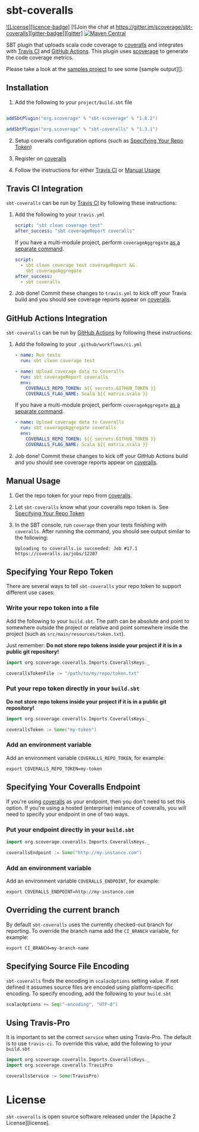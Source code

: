 # sbt-coveralls

[![License][licence-badge]][licence]
[![Join the chat at https://gitter.im/scoverage/sbt-coveralls][gitter-badge]][gitter]
[![Maven Central][maven-badge]][maven]

SBT plugin that uploads scala code coverage to [coveralls][] and
integrates with [Travis CI](#travis-ci-integration) and [GitHub
Actions](#github-actions-integration). This plugin uses [scoverage][]
to generate the code coverage metrics.

Please take a look at the [samples project][] to see some [sample
output][].

## Installation

1) Add the following to your `project/build.sbt` file

```scala

addSbtPlugin("org.scoverage" % "sbt-scoverage" % "1.8.2")

addSbtPlugin("org.scoverage" % "sbt-coveralls" % "1.3.1")
```

2) Setup coveralls configuration options (such as [Specifying Your
Repo Token](#specifying-your-repo-token))

3) Register on [coveralls][]

4) Follow the instructions for either [Travis
CI](#travis-ci-integration) or [Manual Usage](#manual-usage)

## Travis CI Integration

`sbt-coveralls` can be run by [Travis CI][travis-docs]
by following these instructions:

1) Add the following to your `travis.yml`

    ```yaml
    script: "sbt clean coverage test"
    after_success: "sbt coverageReport coveralls"
    ```

   If you have a multi-module project, perform `coverageAggregate`
   [as a separate command][multi-project-reports].

    ```yaml
    script:
      - sbt clean coverage test coverageReport &&
        sbt coverageAggregate
    after_success:
      - sbt coveralls
    ```

2) Job done! Commit these changes to `travis.yml` to kick off your
Travis build and you should see coverage reports appear on [coveralls][].

## GitHub Actions Integration

`sbt-coveralls` can be run by [GitHub Actions][] by following these instructions:

1) Add the following to your `.github/workflows/ci.yml`

    ```yaml
    - name: Run tests
      run: sbt clean coverage test

    - name: Upload coverage data to Coveralls
      run: sbt coverageReport coveralls
      env:
        COVERALLS_REPO_TOKEN: ${{ secrets.GITHUB_TOKEN }}
        COVERALLS_FLAG_NAME: Scala ${{ matrix.scala }}
    ```

    If you have a multi-module project, perform `coverageAggregate`
    [as a separate command][multi-project-reports].

    ```yaml
    - name: Upload coverage data to Coveralls
      run: sbt coverageAggregate coveralls
      env:
        COVERALLS_REPO_TOKEN: ${{ secrets.GITHUB_TOKEN }}
        COVERALLS_FLAG_NAME: Scala ${{ matrix.scala }}
    ```

2) Job done! Commit these changes to kick off your GitHub Actions
build and you should see coverage reports appear on [coveralls][].

## Manual Usage

1)  Get the repo token for your repo from [coveralls][].

1) Let `sbt-coveralls` know what your coveralls repo token is. See
[Specifying Your Repo Token](#specifying-your-repo-token)

2) In the SBT console, run `coverage` then your tests finishing with
`coveralls`. After running the command, you should see output similar
to the following:

       Uploading to coveralls.io succeeded: Job #17.1
       https://coveralls.io/jobs/12207

## Specifying Your Repo Token

There are several ways to tell `sbt-coveralls` your repo token to
support different use cases:

### Write your repo token into a file

Add the following to your `build.sbt`. The path can be absolute and
point to somewhere outside the project or relative and point somewhere
inside the project (such as `src/main/resources/token.txt`).

Just remember: **Do not store repo tokens inside your project if it is
in a public git repository!**

```scala
import org.scoverage.coveralls.Imports.CoverallsKeys._

coverallsTokenFile := "/path/to/my/repo/token.txt"
```

### Put your repo token directly in your `build.sbt`

**Do not store repo tokens inside your project if it is in a public
git repository!**

```scala
import org.scoverage.coveralls.Imports.CoverallsKeys._

coverallsToken := Some("my-token")
```

### Add an environment variable

Add an environment variable `COVERALLS_REPO_TOKEN`, for example:

    export COVERALLS_REPO_TOKEN=my-token

## Specifying Your Coveralls Endpoint

If you're using [coveralls][] as your endpoint, then you don't need to
set this option. If you're using a hosted (enterprise) instance of
coveralls, you will need to specify your endpoint in one of two ways.

### Put your endpoint directly in your `build.sbt`

```scala
import org.scoverage.coveralls.Imports.CoverallsKeys._

coverallsEndpoint := Some("http://my-instance.com")
```

### Add an environment variable

Add an environment variable `COVERALLS_ENDPOINT`, for example:

    export COVERALLS_ENDPOINT=http://my-instance.com

## Overriding the current branch

By default `sbt-coveralls` uses the currently checked-out branch for
reporting. To override the branch name add the `CI_BRANCH` variable,
for example:

    export CI_BRANCH=my-branch-name

## Specifying Source File Encoding

`sbt-coveralls` finds the encoding in `scalacOptions` setting value.
If not defined it assumes source files are encoded using
platform-specific encoding.  To specify encoding, add the following to
your `build.sbt`

```scala
scalacOptions += Seq("-encoding", "UTF-8")
```

## Using Travis-Pro

It is important to set the correct `service` when using Travis-Pro.
The default is to use `travis-ci`.  To override this value, add the
following to your `build.sbt`

```scala
import org.scoverage.coveralls.Imports.CoverallsKeys._
import org.scoverage.coveralls.TravisPro

coverallsService := Some(TravisPro)
```

# License

`sbt-coveralls` is open source software released under the [Apache 2
License][license].

[Github Actions]: https://github.com/features/actions
[coveralls]: https://coveralls.io
[gitter-badge]: https://badges.gitter.im/Join%20Chat.svg
[gitter]: https://gitter.im/scoverage/sbt-coveralls
[licence]: http://www.apache.org/licenses/LICENSE-2.0.txt
[license-badge]: http://img.shields.io/:license-Apache%202-blue.svg
[maven-badge]: https://maven-badges.herokuapp.com/maven-central/org.scoverage/sbt-coveralls/badge.svg?kill_cache=1
[maven]: https://search.maven.org/artifact/org.scoverage/sbt-coveralls
[multi-project-reports]: https://github.com/scoverage/sbt-scoverage#multi-project-reports
[output samples]: https://coveralls.io/r/scoverage/scoverage-samples
[samples project]: https://github.com/scoverage/sbt-scoverage-samples
[scoverage]: https://github.com/scoverage/scalac-scoverage-plugin
[travis-docs]: https://docs.travis-ci.com
